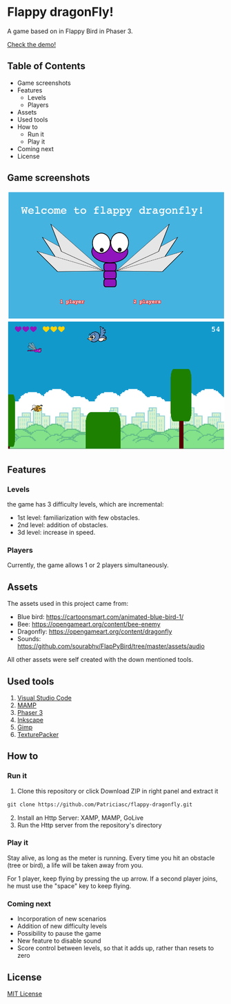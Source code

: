 # Flappy dragonFly!
A game based on in Flappy Bird in Phaser 3.

[Check the demo!](https://patriciasc.github.io/flappy-dragonfly/)

## Table of Contents
* Game screenshots
* Features
  - Levels
  - Players
* Assets
* Used tools
* How to
  - Run it
  - Play it
* Coming next
* License

## Game screenshots
![Game intro image](https://github.com/Patriciasc/flappy-dragonfly/blob/master/assets/images/intro.png)
![Game image](https://github.com/Patriciasc/flappy-dragonfly/blob/master/assets/images/game.png)

## Features
### Levels
the game has 3 difficulty levels, which are incremental:
* 1st level: familiarization with few obstacles.
* 2nd level: addition of obstacles.
* 3d level: increase in speed.
### Players
Currently, the game allows 1 or 2 players simultaneously.

## Assets
The assets used in this project came from:
* Blue bird: https://cartoonsmart.com/animated-blue-bird-1/
* Bee: https://opengameart.org/content/bee-enemy
* Dragonfly: https://opengameart.org/content/dragonfly
* Sounds: https://github.com/sourabhv/FlapPyBird/tree/master/assets/audio

All other assets were self created with the down mentioned tools.

## Used tools
1. [Visual Studio Code](https://code.visualstudio.com/)
2. [MAMP](https://www.mamp.info/en/mamp)
3. [Phaser 3](https://phaser.io/phaser3)
4. [Inkscape](https://inkscape.org/es/)
5. [Gimp](http://www.gimp.org.es/)
6. [TexturePacker](https://www.codeandweb.com/texturepacker)

## How to 
### Run it
1. Clone this repository or click Download ZIP in right panel and extract it
```markdown
git clone https://github.com/Patriciasc/flappy-dragonfly.git
```
2. Install an Http Server: XAMP, MAMP, GoLive
3. Run the Http server from the repository's directory

### Play it
Stay alive, as long as the meter is running. Every time you hit an obstacle (tree or bird), a life will be taken away from you.

For 1 player, keep flying by pressing the up arrow. If a second player joins, he must use the "space" key to keep flying.

### Coming next
* Incorporation of new scenarios
* Addition of new difficulty levels
* Possibility to pause the game
* New feature to disable sound
* Score control between levels, so that it adds up, rather than resets to zero

## License
[MIT License](https://opensource.org/licenses/MIT)
